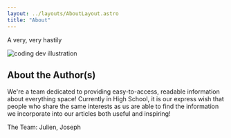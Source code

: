 ```yaml
---
layout: ../layouts/AboutLayout.astro
title: "About"
---
```


A very, very hastily

<div>
  <img src="/assets/dev.svg" class="sm:w-1/2 mx-auto" alt="coding dev illustration">
</div>

## About the Author(s)

We're a team dedicated to providing easy-to-access, readable information about everything space! Currently in High School, it is our express wish that people who share the same interests as us are able to find the information we incorporate into our articles both useful and inspiring!

The Team: Julien, Joseph
